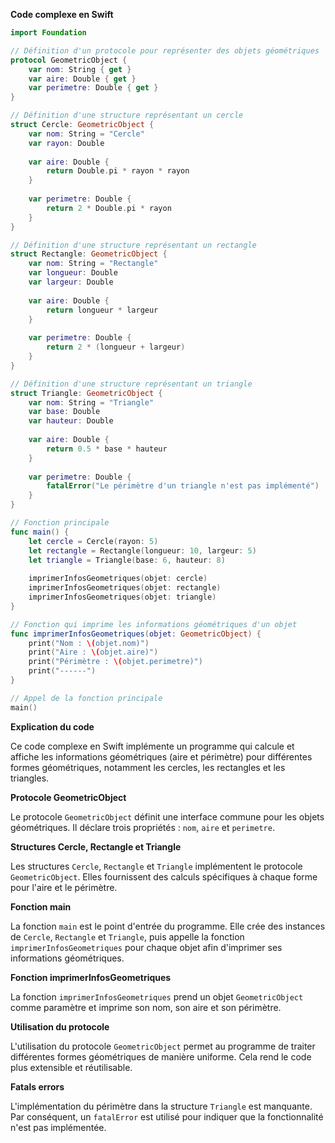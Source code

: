 **Code complexe en Swift**

```swift
import Foundation

// Définition d'un protocole pour représenter des objets géométriques
protocol GeometricObject {
    var nom: String { get }
    var aire: Double { get }
    var perimetre: Double { get }
}

// Définition d'une structure représentant un cercle
struct Cercle: GeometricObject {
    var nom: String = "Cercle"
    var rayon: Double
    
    var aire: Double {
        return Double.pi * rayon * rayon
    }
    
    var perimetre: Double {
        return 2 * Double.pi * rayon
    }
}

// Définition d'une structure représentant un rectangle
struct Rectangle: GeometricObject {
    var nom: String = "Rectangle"
    var longueur: Double
    var largeur: Double
    
    var aire: Double {
        return longueur * largeur
    }
    
    var perimetre: Double {
        return 2 * (longueur + largeur)
    }
}

// Définition d'une structure représentant un triangle
struct Triangle: GeometricObject {
    var nom: String = "Triangle"
    var base: Double
    var hauteur: Double
    
    var aire: Double {
        return 0.5 * base * hauteur
    }
    
    var perimetre: Double {
        fatalError("Le périmètre d'un triangle n'est pas implémenté")
    }
}

// Fonction principale
func main() {
    let cercle = Cercle(rayon: 5)
    let rectangle = Rectangle(longueur: 10, largeur: 5)
    let triangle = Triangle(base: 6, hauteur: 8)
    
    imprimerInfosGeometriques(objet: cercle)
    imprimerInfosGeometriques(objet: rectangle)
    imprimerInfosGeometriques(objet: triangle)
}

// Fonction qui imprime les informations géométriques d'un objet
func imprimerInfosGeometriques(objet: GeometricObject) {
    print("Nom : \(objet.nom)")
    print("Aire : \(objet.aire)")
    print("Périmètre : \(objet.perimetre)")
    print("------")
}

// Appel de la fonction principale
main()
```

**Explication du code**

Ce code complexe en Swift implémente un programme qui calcule et affiche les informations géométriques (aire et périmètre) pour différentes formes géométriques, notamment les cercles, les rectangles et les triangles.

**Protocole GeometricObject**

Le protocole `GeometricObject` définit une interface commune pour les objets géométriques. Il déclare trois propriétés : `nom`, `aire` et `perimetre`.

**Structures Cercle, Rectangle et Triangle**

Les structures `Cercle`, `Rectangle` et `Triangle` implémentent le protocole `GeometricObject`. Elles fournissent des calculs spécifiques à chaque forme pour l'aire et le périmètre.

**Fonction main**

La fonction `main` est le point d'entrée du programme. Elle crée des instances de `Cercle`, `Rectangle` et `Triangle`, puis appelle la fonction `imprimerInfosGeometriques` pour chaque objet afin d'imprimer ses informations géométriques.

**Fonction imprimerInfosGeometriques**

La fonction `imprimerInfosGeometriques` prend un objet `GeometricObject` comme paramètre et imprime son nom, son aire et son périmètre.

**Utilisation du protocole**

L'utilisation du protocole `GeometricObject` permet au programme de traiter différentes formes géométriques de manière uniforme. Cela rend le code plus extensible et réutilisable.

**Fatals errors**

L'implémentation du périmètre dans la structure `Triangle` est manquante. Par conséquent, un `fatalError` est utilisé pour indiquer que la fonctionnalité n'est pas implémentée.